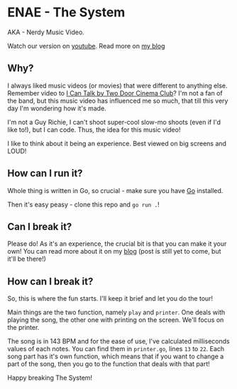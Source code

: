 # ENAE - The System

AKA - Nerdy Music Video.

Watch our version on [youtube](https://www.youtube.com/watch?v=-_-2EpUqb9g). Read more on [my blog](https://akondas.com/blog/How-To-Write-A-Music-Video-In-Go)

## Why?

I always liked music videos (or movies) that were different to anything else. Remember video to [I Can Talk by Two Door Cinema Club](https://www.youtube.com/watch?v=bJDCMth8poM)? I'm not a fan of the band, but this music video has influenced me so much, that till this very day I'm wondering how it's made.

I'm not a Guy Richie, I can't shoot super-cool slow-mo shoots (even if I'd like to!), but I can code. Thus, the idea for this music video!

I like to think about it being an experience. Best viewed on big screens and LOUD!

## How can I run it?

Whole thing is written in Go, so crucial - make sure you have [Go](https://golang.org/doc/install) installed.

Then it's easy peasy - clone this repo and `go run .`!

## Can I break it?

Please do! As it's an experience, the crucial bit is that you can make it your own! You can read more about it on my [blog](https://akondas.com) (post is still yet to come, but it'll be there!)

## How can I break it?

So, this is where the fun starts. I'll keep it brief and let you do the tour!

Main things are the two function, namely `play` and `printer`. One deals with playing the song, the other one with printing on the screen. We'll focus on the printer.

The song is in 143 BPM and for the ease of use, I've calculated milliseconds values of each notes. You can find them in `printer.go`, lines `13` to `22`. Each song part has it's own function, which means that if you want to change a part of the song, then you go to the function that deals with that part!

Happy breaking The System!
